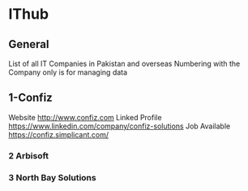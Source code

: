 # IThub

## General 
List of all IT Companies in Pakistan and overseas
Numbering with the Company only is for managing data


## 1-Confiz

Website http://www.confiz.com
Linked Profile https://www.linkedin.com/company/confiz-solutions
Job Available https://confiz.simplicant.com/ 

### 2 Arbisoft

### 3 North Bay Solutions
